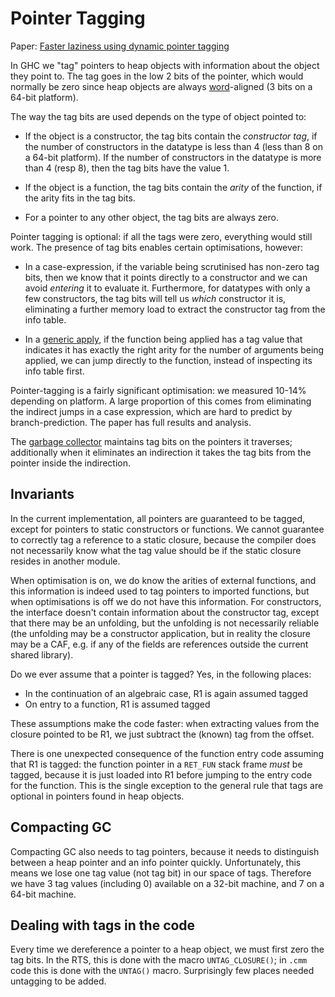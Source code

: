 # Pointer Tagging


Paper: [ Faster laziness using dynamic pointer tagging](http://www.haskell.org/~simonmar/papers/ptr-tagging.pdf)


In GHC we "tag" pointers to heap objects with information about the object they point to.  The tag goes in the low 2 bits of the pointer, which would normally be zero since heap objects are always [word](commentary/rts/word)-aligned (3 bits on a 64-bit platform).


The way the tag bits are used depends on the type of object pointed to:

- If the object is a constructor, the tag bits contain the *constructor tag*, if the number of
  constructors in the datatype is less than 4 (less than 8 on a 64-bit platform).  If the number of
  constructors in the datatype is more than 4 (resp 8), then the tag bits have the value 1.

- If the object is a function, the tag bits contain the *arity* of the function, if the arity fits
  in the tag bits.

- For a pointer to any other object, the tag bits are always zero.


Pointer tagging is optional: if all the tags were zero, everything would still work.  The presence of tag bits enables certain optimisations, however:

- In a case-expression, if the variable being scrutinised has non-zero tag bits, then we know
  that it points directly to a constructor and we can avoid *entering* it to evaluate it.
  Furthermore, for datatypes with only a few constructors, the tag bits will tell us *which*
  constructor it is, eliminating a further memory load to extract the constructor tag from the
  info table.

- In a [generic apply](commentary/rts/haskell-execution/function-calls#generic-apply), if the function being applied has a tag value that indicates it has exactly the
  right arity for the number of arguments being applied, we can jump directly to the function, instead of
  inspecting its info table first.


Pointer-tagging is a fairly significant optimisation: we measured 10-14% depending on platform.  A large proportion of this comes from eliminating the indirect jumps in a case expression, which are hard to predict by branch-prediction.  The paper has full results and analysis.


The [garbage collector](commentary/rts/storage/gc) maintains tag bits on the pointers it traverses; additionally when it eliminates an indirection it takes the tag bits from the pointer inside the indirection.

## Invariants


In the current implementation, all pointers are guaranteed to be tagged, except for pointers to static constructors or functions.  We cannot guarantee to correctly tag a reference to a static closure, because the compiler does not necessarily know what the tag value should be if the static closure resides in another module.


When optimisation is on, we do know the arities of external functions, and this information is indeed used to tag pointers to imported functions, but when optimisations is off we do not have this information.  For constructors, the interface doesn't contain information about the constructor tag, except that there may be an unfolding, but the unfolding is not necessarily reliable (the unfolding may be a constructor application, but in reality the closure may be a CAF, e.g. if any of the fields are references outside the current shared library).


Do we ever assume that a pointer is tagged?  Yes, in the following places:

- In the continuation of an algebraic case, R1 is again assumed tagged
- On entry to a function, R1 is assumed tagged


These assumptions make the code faster: when extracting values from the closure pointed to be R1, we just subtract the (known) tag from the offset.


There is one unexpected consequence of the function entry code assuming that R1 is tagged: the function pointer in a `RET_FUN` stack frame *must* be tagged, because it is just loaded into R1 before jumping to the entry code for the function.  This is the single exception to the general rule that tags are optional in pointers found in heap objects.

## Compacting GC


Compacting GC also needs to tag pointers, because it needs to distinguish between a heap pointer and an info pointer quickly.  Unfortunately, this means we lose one tag value (not tag bit) in our space of tags.  Therefore we have 3 tag values (including 0) available on a 32-bit machine, and 7 on a 64-bit machine.

## Dealing with tags in the code


Every time we dereference a pointer to a heap object, we must first zero the tag bits.  In the RTS, this is done with the macro `UNTAG_CLOSURE()`; in `.cmm` code this is done with the `UNTAG()` macro.  Surprisingly few places needed untagging to be added.
